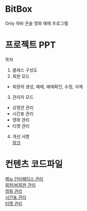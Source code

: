 # BitBox
Only 자바 콘솔 영화 예매 프로그램

# 프로젝트 PPT

목차
1. 클래스 구성도
2. 회원 모드
  * 회원의 생성, 예매, 예매확인, 수정, 삭제
3. 관리자 모드
  * 상영관 관리
  * 시간표 관리
  * 영화 관리
  * 티켓 관리
4. 개선 사항    
[링크](https://docs.google.com/presentation/d/1Da9X1zlmgbhgzLRI3LbNmqpqEQVtm2HnuEIIJNCTj0U/edit?usp=sharing)

# 컨텐츠 코드파일
[메뉴 인터페이스 관리](https://github.com/maiorem/BitBoxBackup/tree/master/BitBox/src/Main_Menu)    
[회원/비회원 관리](https://github.com/maiorem/BitBoxBackup/tree/master/BitBox/src/user)    
[영화 관리](https://github.com/maiorem/BitBoxBackup/tree/master/BitBox/src/Movie)    
[시간표 관리](https://github.com/maiorem/BitBoxBackup/tree/master/BitBox/src/TimeTable)    
[티켓 관리](https://github.com/maiorem/BitBoxBackup/tree/master/BitBox/src/Ticket)    
 
